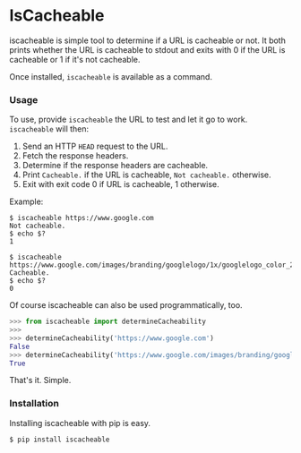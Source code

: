 # IsCacheable

iscacheable is simple tool to determine if a URL is cacheable or not. It
both prints whether the URL is cacheable to stdout and exits with 0 if
the URL is cacheable or 1 if it's not cacheable.

Once installed, `iscacheable` is available as a command.


### Usage

To use, provide `iscacheable` the URL to test and let it go to
work. `iscacheable` will then:

  1. Send an HTTP `HEAD` request to the URL.
  2. Fetch the response headers.
  3. Determine if the response headers are cacheable.
  4. Print `Cacheable.` if the URL is cacheable, `Not cacheable.` otherwise.
  5. Exit with exit code 0 if URL is cacheable, 1 otherwise.

Example:

```
$ iscacheable https://www.google.com
Not cacheable.
$ echo $?
1

$ iscacheable https://www.google.com/images/branding/googlelogo/1x/googlelogo_color_272x92dp.png
Cacheable.
$ echo $?
0
```

Of course iscacheable can also be used programmatically, too.

```python
>>> from iscacheable import determineCacheability
>>>
>>> determineCacheability('https://www.google.com')
False
>>> determineCacheability('https://www.google.com/images/branding/googlelogo/1x/googlelogo_color_272x92dp.png')
True
```

That's it. Simple.


### Installation

Installing iscacheable with pip is easy.

```
$ pip install iscacheable
```